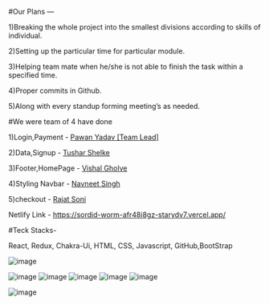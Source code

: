 #Our Plans —


1)Breaking the whole project into the smallest divisions according to skills of individual.


2)Setting up the particular time for particular module.


3)Helping team mate when he/she is not able to finish the task within a specified time.


4)Proper commits in Github.


5)Along with every standup forming meeting’s as needed.




#We were team of 4 have done 

1)Login,Payment - <a href='https://github.com/starydv7'>Pawan Yadav [Team Lead] </a>


2)Data,Signup - <a href='https://github.com/tushar07-dev'>Tushar Shelke </a>

3)Footer,HomePage - <a href='https://github.com/vishal1106'>Vishal Gholve </a>

4)Styling Navbar - <a href='https://github.com/navneetfw15'>Navneet Singh </a>

5)checkout -  <a href='https://github.com/Rajat-soni-vst-au4'>Rajat Soni </a>


Netlify Link - https://sordid-worm-afr48i8gz-starydv7.vercel.app/

#Teck Stacks-

React, Redux, Chakra-Ui, HTML, CSS, Javascript, GitHub,BootStrap


![image](https://user-images.githubusercontent.com/99542723/180635982-c1c48b2c-fc50-4a0f-93fd-3e3fce86d860.png)

![image](https://user-images.githubusercontent.com/99542723/180635905-9194df1b-8d53-4108-b2db-744f1cc8badb.png)
![image](https://user-images.githubusercontent.com/99542723/180635918-11d138d4-fd7a-410b-9661-76490b13f293.png)
![image](https://user-images.githubusercontent.com/99542723/180635924-ca287ac2-fa1a-4daf-9153-9d9deb354653.png)
![image](https://user-images.githubusercontent.com/99542723/180635930-84865d4a-2d40-4cc1-b662-d0081408cd4f.png)
![image](https://user-images.githubusercontent.com/99542723/180636030-661acf5c-1696-4251-b543-fc4351a472e4.png)

![image](https://user-images.githubusercontent.com/99542723/180635937-b9e64c02-ece9-4b3f-bf89-9e30552ac6bb.png)
